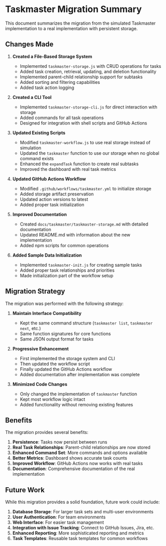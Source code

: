 # Taskmaster Migration Summary

This document summarizes the migration from the simulated Taskmaster implementation to a real implementation with persistent storage.

## Changes Made

1. **Created a File-Based Storage System**
   - Implemented `taskmaster-storage.js` with CRUD operations for tasks
   - Added task creation, retrieval, updating, and deletion functionality
   - Implemented parent-child relationship support for subtasks
   - Added sorting and filtering capabilities
   - Added task action logging

2. **Created a CLI Tool**
   - Implemented `taskmaster-storage-cli.js` for direct interaction with storage
   - Added commands for all task operations
   - Designed for integration with shell scripts and GitHub Actions

3. **Updated Existing Scripts**
   - Modified `taskmaster-workflow.js` to use real storage instead of simulation
   - Updated the `taskmaster` function to use our storage when no global command exists
   - Enhanced the `expandTask` function to create real subtasks
   - Improved the dashboard with real task metrics

4. **Updated GitHub Actions Workflow**
   - Modified `.github/workflows/taskmaster.yml` to initialize storage
   - Added storage artifact preservation
   - Updated action versions to latest
   - Added proper task initialization

5. **Improved Documentation**
   - Created `docs/taskmaster/taskmaster-storage.md` with detailed documentation
   - Updated README.md with information about the new implementation
   - Added npm scripts for common operations

6. **Added Sample Data Initialization**
   - Implemented `taskmaster-init.js` for creating sample tasks
   - Added proper task relationships and priorities
   - Made initialization part of the workflow setup

## Migration Strategy

The migration was performed with the following strategy:

1. **Maintain Interface Compatibility**
   - Kept the same command structure (`taskmaster list`, `taskmaster next`, etc.)
   - Same function signatures for core functions
   - Same JSON output format for tasks

2. **Progressive Enhancement**
   - First implemented the storage system and CLI
   - Then updated the workflow script
   - Finally updated the GitHub Actions workflow
   - Added documentation after implementation was complete

3. **Minimized Code Changes**
   - Only changed the implementation of `taskmaster` function
   - Kept most workflow logic intact
   - Added functionality without removing existing features

## Benefits

The migration provides several benefits:

1. **Persistence**: Tasks now persist between runs
2. **Real Task Relationships**: Parent-child relationships are now stored
3. **Enhanced Command Set**: More commands and options available
4. **Better Metrics**: Dashboard shows accurate task counts
5. **Improved Workflow**: GitHub Actions now works with real tasks
6. **Documentation**: Comprehensive documentation of the real implementation

## Future Work

While this migration provides a solid foundation, future work could include:

1. **Database Storage**: For larger task sets and multi-user environments
2. **User Authentication**: For team environments
3. **Web Interface**: For easier task management
4. **Integration with Issue Tracking**: Connect to GitHub Issues, Jira, etc.
5. **Enhanced Reporting**: More sophisticated reporting and metrics
6. **Task Templates**: Reusable task templates for common workflows 